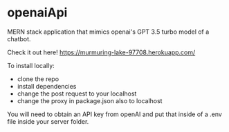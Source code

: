 # openaiApi

MERN stack application that mimics openai's GPT 3.5 turbo model of a chatbot.

Check it out here! https://murmuring-lake-97708.herokuapp.com/

To install locally:
  - clone the repo
  - install dependencies
  - change the post request to your localhost
  - change the proxy in package.json also to localhost

You will need to obtain an API key from openAI and put that inside of a .env file inside your server folder.
